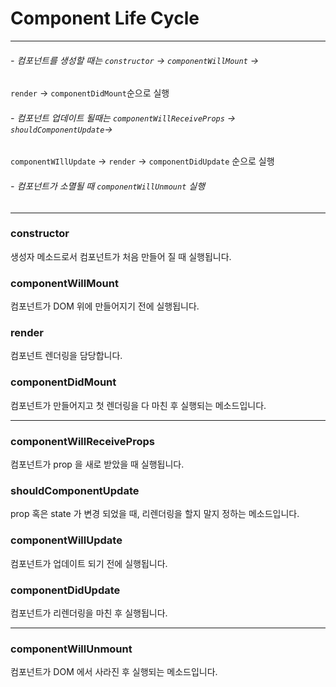 # Component Life Cycle
---------
###### - 컴포넌트를 생성할 때는 `constructor` -> `componentWillMount` ->
 `render` -> `componentDidMount`순으로 실행
###### - 컴포넌트 업데이트 될때는 `componentWillReceiveProps` -> `shouldComponentUpdate`->
 `componentWIllUpdate` -> `render` -> `componentDidUpdate` 순으로 실행
###### - 컴포넌트가 소멸될 때 `componentWillUnmount` 실행
-------------
### constructor
생성자 메소드로서 컴포넌트가 처음 만들어 질 때 실행됩니다.

### componentWillMount
컴포넌트가 DOM 위에 만들어지기 전에 실행됩니다.

### render
컴포넌트 렌더링을 담당합니다.

### componentDidMount
컴포넌트가 만들어지고 첫 렌더링을 다 마친 후 실행되는 메소드입니다.

------------
### componentWillReceiveProps
컴포넌트가 prop 을 새로 받았을 때 실행됩니다.

### shouldComponentUpdate
prop 혹은 state 가 변경 되었을 때, 리렌더링을 할지 말지 정하는 메소드입니다.

### componentWillUpdate
컴포넌트가 업데이트 되기 전에 실행됩니다.

### componentDidUpdate
컴포넌트가 리렌더링을 마친 후 실행됩니다.

-------------------
### componentWillUnmount
컴포넌트가 DOM 에서 사라진 후 실행되는 메소드입니다.
